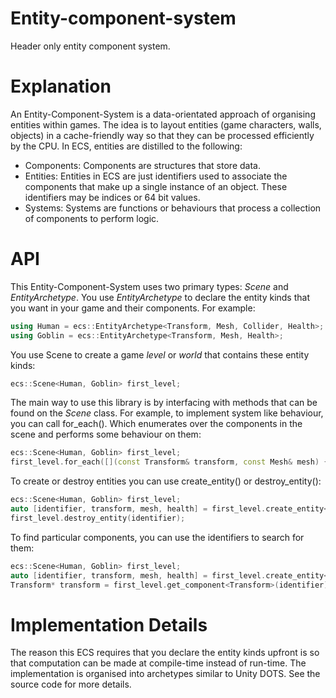 # Entity-component-system
Header only entity component system. 

# Explanation
An Entity-Component-System is a data-orientated approach of organising entities within games. The idea is to layout entities (game characters, walls, objects) in a cache-friendly way so that they can be processed efficiently by the CPU. In ECS, entities are distilled to the following:

- Components: Components are structures that store data.
- Entities: Entities in ECS are just identifiers used to associate the components that make up a single instance of an object. These identifiers may be indices or 64 bit values.
- Systems: Systems are functions or behaviours that process a collection of components to perform logic. 

# API

This Entity-Component-System uses two primary types: *Scene* and *EntityArchetype*. You use *EntityArchetype* to declare the entity kinds that you want in your game and their components. For example:

```C++
using Human = ecs::EntityArchetype<Transform, Mesh, Collider, Health>;
using Goblin = ecs::EntityArchetype<Transform, Mesh, Health>;
```

You use Scene to create a game *level* or *world* that contains these entity kinds:

```C++
ecs::Scene<Human, Goblin> first_level;
```

The main way to use this library is by interfacing with methods that can be found on the *Scene* class. For example, to implement system like behaviour, you can call for_each(). Which enumerates over the components in the scene and performs some behaviour on them: 

```C++
ecs::Scene<Human, Goblin> first_level;
first_level.for_each([](const Transform& transform, const Mesh& mesh) { render(transform, mesh); });
```
To create or destroy entities you can use create_entity() or destroy_entity():

```C++
ecs::Scene<Human, Goblin> first_level;
auto [identifier, transform, mesh, health] = first_level.create_entity<Goblin>();
first_level.destroy_entity(identifier);
```

To find particular components, you can use the identifiers to search for them:

```C++
ecs::Scene<Human, Goblin> first_level;
auto [identifier, transform, mesh, health] = first_level.create_entity<Goblin>();
Transform* transform = first_level.get_component<Transform>(identifier);
```

# Implementation Details
The reason this ECS requires that you declare the entity kinds upfront is so that computation can be made at compile-time instead of run-time. The implementation is organised into archetypes similar to Unity DOTS. See the source code for more details. 
